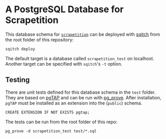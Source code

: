 # A PostgreSQL Database for Scrapetition

This database schema for
[`scrapetition`](https://github.com/lueck/scrapetition) can be
deployed with [sqitch](https://sqitch.org/) from the root folder of
this repository:

	sqitch deploy

The default target is a database called `scrapetition_test` on
localhost. Another target can be specified with `sqitch`'s `-t`
option.


## Testing

There are unit tests defined for this database schema in the `test`
folder.  They are based on [pgTAP](https://pgtap.org/) and can be run
with [pg_prove](https://pgtap.org/pg_prove.html).  After installation,
`pgTAP` must be installed as an extension into the (`public`) schema.

	CREATE EXTENSION IF NOT EXISTS pgtap;

The tests can be run from the root folder of this repo:

	pg_prove -d scrapetition_test test/*.sql

